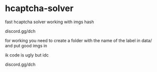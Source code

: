 # hcaptcha-solver
fast hcaptcha solver working with imgs hash

discord.gg/dch

for working you need to create a folder with the name of the label in data/ and put good imgs in 



ik code is ugly but idc

discord.gg/dch
